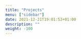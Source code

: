 ```yaml
---
title: "Projects"
menu: ["sidebar"]
date: 2021-12-21T19:01:53+01:00
description: ""
weight: -100
---
```


